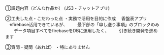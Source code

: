 ①課題内容（どんな作品か）
  (JS3 - チャットアプリ)


②工夫した点・こだわった点
・実務で活用を目的に作成
　香盤表アプリ
　※firebase活用できているが、
　　最下部の「申し送り事項」のブロックのみ
　　データ項目すべてをfirebaseをDBに運用したく、
　　引き続き開発を進めます


③質問・疑問（あれば）
・特にありません
